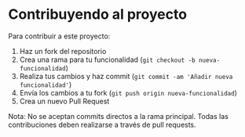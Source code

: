 # Contribuyendo al proyecto

Para contribuir a este proyecto:

1. Haz un fork del repositorio
2. Crea una rama para tu funcionalidad (`git checkout -b nueva-funcionalidad`)
3. Realiza tus cambios y haz commit (`git commit -am 'Añadir nueva funcionalidad'`)
4. Envía los cambios a tu fork (`git push origin nueva-funcionalidad`)
5. Crea un nuevo Pull Request

Nota: No se aceptan commits directos a la rama principal. Todas las contribuciones deben realizarse a través de pull requests.
